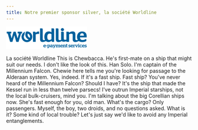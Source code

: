 ```yaml
---
title: Notre premier sponsor silver, la société Worldline
---
```


![logo worldline](../../../img/logo-worldline.png)

La société Worldline This is Chewbacca. He's first-mate on a ship that might suit our needs. I don't like the look of this. Han Solo. I'm captain of the Millennium Falcon. Chewie here tells me you're looking for passage to the Alderaan system. Yes, indeed. If it's a fast ship. Fast ship? You've never heard of the Millennium Falcon? Should I have? It's the ship that made the Kessel run in less than twelve parsecs! I've outrun Imperial starships, not the local bulk-cruisers, mind you. I'm talking about the big Corellian ships now. She's fast enough for you, old man. What's the cargo? Only passengers. Myself, the boy, two droids, and no questions asked. What is it? Some kind of local trouble? Let's just say we'd like to avoid any Imperial entanglements.